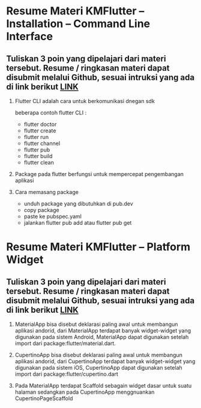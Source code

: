 # Resume Materi KMFlutter – Installation – Command Line Interface
## Tuliskan 3 poin yang dipelajari dari materi tersebut. Resume / ringkasan materi dapat disubmit melalui Github, sesuai intruksi yang ada di link berikut [LINK](https://cobalt-bike-c9e.notion.site/Cara-Pengumpulan-2b2224b8ba0b4dd78774084a65c0154d)
1. Flutter CLI adalah cara untuk berkomunikasi dnegan sdk

   beberapa contoh flutter CLI :
   - flutter doctor
   - flutter create
   - flutter run
   - flutter channel
   - flutter pub
   - flutter build
   - flutter clean

2. Package pada flutter berfungsi untuk mempercepat pengembangan aplikasi
3. Cara memasang package
   - unduh package yang dibutuhkan di pub.dev
   - copy package
   - paste ke pubspec.yaml
   - jalankan flutter pub add atau flutter pub get


# Resume Materi KMFlutter – Platform Widget
## Tuliskan 3 poin yang dipelajari dari materi tersebut. Resume / ringkasan materi dapat disubmit melalui Github, sesuai intruksi yang ada di link berikut [LINK](https://cobalt-bike-c9e.notion.site/Cara-Pengumpulan-2b2224b8ba0b4dd78774084a65c0154d)
1. MaterialApp bisa disebut deklarasi paling awal untuk membangun aplikasi andorid, dari MaterialApp terdapat banyak widget-widget yang digunakan pada sistem Android, MaterialApp dapat digunakan setelah import dari package:flutter/material.dart. 

2. CupertinoApp bisa disebut deklarasi paling awal untuk membangun aplikasi andorid, dari CupertinoApp terdapat banyak widget-widget yang digunakan pada sistem iOS, CupertinoApp dapat digunakan setelah import dari package:flutter/cupertino.dart

3. Pada MaterialApp terdapat Scaffold sebagain widget dasar untuk suatu halaman sedangkan pada CupertinoApp menggnuankan CupertinoPageScaffold
